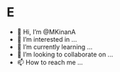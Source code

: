 # E

- 👋 Hi, I’m @MKinanA
- 👀 I’m interested in ...
- 🌱 I’m currently learning ...
- 💞️ I’m looking to collaborate on ...
- 📫 How to reach me ...

<!---
MKinanA/MKinanA is a ✨ special ✨ repository because its `README.md` (this file) appears on your GitHub profile.
You can click the Preview link to take a look at your changes.
--->
